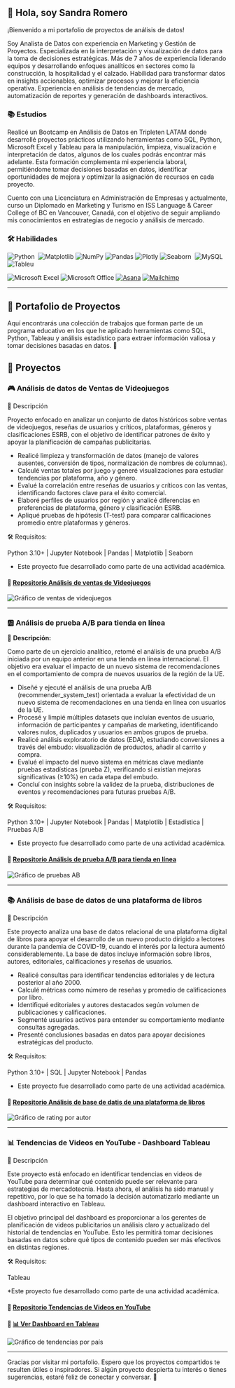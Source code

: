 ##  👋 Hola, soy Sandra Romero

¡Bienvenido a mi portafolio de proyectos de análisis de datos!

Soy Analista de Datos con experiencia en Marketing y Gestión de Proyectos. Especializada en la interpretación y visualización de datos para la toma de decisiones estratégicas. Más de 7 años de experiencia liderando equipos y desarrollando enfoques analíticos en sectores como la construcción, la hospitalidad y el calzado. Habilidad para transformar datos en insights accionables, optimizar procesos y mejorar la eficiencia operativa. Experiencia en análisis de tendencias de mercado, automatización de reportes y generación de dashboards interactivos.

### 📚 Estudios

Realicé un Bootcamp en Análisis de Datos en Tripleten LATAM donde desarrollé proyectos prácticos utilizando herramientas como SQL, Python, Microsoft Excel y Tableau para la manipulación, limpieza, visualización e interpretación de datos, algunos de los cuales podrás encontrar más adelante. Esta formación complementa mi experiencia laboral, permitiéndome tomar decisiones basadas en datos, identificar oportunidades de mejora y optimizar la asignación de recursos en cada proyecto.

Cuento con una Licenciatura en Administración de Empresas y actualmente, curso un Diplomado en Marketing y Turismo en ISS Language & Career College of BC en Vancouver, Canadá, con el objetivo de seguir ampliando mis conocimientos en estrategias de negocio y análisis de mercado. 


### 🛠️ Habilidades

![Python](https://img.shields.io/badge/python-3670A0?style=for-the-badge&logo=python&logoColor=ffdd54)&nbsp;
![Matplotlib](https://img.shields.io/badge/Matplotlib-%23ffffff.svg?style=for-the-badge&logo=Matplotlib&logoColor=black)
![NumPy](https://img.shields.io/badge/numpy-%23013243.svg?style=for-the-badge&logo=numpy&logoColor=white)
![Pandas](https://img.shields.io/badge/pandas-%23150458.svg?style=for-the-badge&logo=pandas&logoColor=white)
![Plotly](https://img.shields.io/badge/Plotly-%233F4F75.svg?style=for-the-badge&logo=plotly&logoColor=white)
![Seaborn](https://img.shields.io/badge/Seaborn-9933CC.svg?style=for-the-badge&logo=Seaborn&logoColor=white)&nbsp;
![MySQL](https://img.shields.io/badge/mysql-4479A1.svg?style=for-the-badge&logo=mysql&logoColor=white)
![Tableu](https://img.shields.io/badge/Tableu-D70A53.svg?style=for-the-badge&logo=Tableu&logoColor=white)&nbsp;

![Microsoft Excel](https://img.shields.io/badge/Microsoft_Excel-217346?style=for-the-badge&logo=microsoft-excel&logoColor=white)
![Microsoft Office](https://img.shields.io/badge/Microsoft_Office-D83B01?style=for-the-badge&logo=microsoft-office&logoColor=white)
[![Asana](https://img.shields.io/badge/Asana-F06A6A.svg?style=for-the-badge&logo=asana&logoColor=fff)](#)
[![Mailchimp](https://img.shields.io/badge/Mailchimp-FFFF00.svg?style=for-the-badge&logo=mailchimp&logoColor=fff)](#)

---


## 📌 Portafolio de Proyectos

Aquí encontrarás una colección de trabajos que forman parte de un programa educativo en los que he aplicado herramientas como SQL, Python, Tableau y análisis estadístico para extraer información valiosa y tomar decisiones basadas en datos. 🚀  

## 📂 Proyectos  

### 🎮 Análisis de datos de Ventas de Videojuegos  

📌 Descripción

Proyecto enfocado en analizar un conjunto de datos históricos sobre ventas de videojuegos, reseñas de usuarios y críticos, plataformas, géneros y clasificaciones ESRB, con el objetivo de identificar patrones de éxito y apoyar la planificación de campañas publicitarias.

- Realicé limpieza y transformación de datos (manejo de valores ausentes, conversión de tipos, normalización de nombres de columnas).
- Calculé ventas totales por juego y generé visualizaciones para estudiar tendencias por plataforma, año y género.
- Evalué la correlación entre reseñas de usuarios y críticos con las ventas, identificando factores clave para el éxito comercial.
- Elaboré perfiles de usuarios por región y analicé diferencias en preferencias de plataforma, género y clasificación ESRB.
- Apliqué pruebas de hipótesis (T-test) para comparar calificaciones promedio entre plataformas y géneros.

🛠 Requisitos:

Python 3.10+ | Jupyter Notebook | Pandas | Matplotlib | Seaborn

* Este proyecto fue desarrollado como parte de una actividad académica.
  
#### 🔗 [Repositorio Análisis de ventas de Videojuegos](https://github.com/sandrarors/Analisis-de-datos-de-ventas-de-videojuegos) 

![Gráfico de ventas de videojuegos](https://github.com/sandrarors/Sandra_Romero_Portafolio/blob/main/Proyecto_Ventas_de_videojuegos.png)

---

### 🆎 Análisis de prueba A/B para tienda en línea  

📌 **Descripción:**  

Como parte de un ejercicio analítico, retomé el análisis de una prueba A/B iniciada por un equipo anterior en una tienda en línea internacional. El objetivo era evaluar el impacto de un nuevo sistema de recomendaciones en el comportamiento de compra de nuevos usuarios de la región de la UE.

- Diseñé y ejecuté el análisis de una prueba A/B (recommender_system_test) orientada a evaluar la efectividad de un nuevo sistema de recomendaciones en una tienda en línea con usuarios de la UE.
- Procesé y limpié múltiples datasets que incluían eventos de usuario, información de participantes y campañas de marketing, identificando valores nulos, duplicados y usuarios en ambos grupos de prueba.
- Realicé análisis exploratorio de datos (EDA), estudiando conversiones a través del embudo: visualización de productos, añadir al carrito y compra.
- Evalué el impacto del nuevo sistema en métricas clave mediante pruebas estadísticas (prueba Z), verificando si existían mejoras significativas (≥10%) en cada etapa del embudo.
- Concluí con insights sobre la validez de la prueba, distribuciones de eventos y recomendaciones para futuras pruebas A/B.

🛠 Requisitos:

Python 3.10+ | Jupyter Notebook | Pandas | Matplotlib | Estadística | Pruebas A/B

* Este proyecto fue desarrollado como parte de una actividad académica.

#### 🔗 [Repositorio Análisis de prueba A/B para tienda en línea](https://github.com/sandrarors/Analisis-de-prueba-AB-para-tienda-en-linea) 

![Gráfico de pruebas AB](https://github.com/sandrarors/Sandra_Romero_Portafolio/blob/main/Proyecto_de_pruebas_AB.png)

---

### 📚 Análisis de base de datos de una plataforma de libros 

📌 Descripción

Este proyecto analiza una base de datos relacional de una plataforma digital de libros para apoyar el desarrollo de un nuevo producto dirigido a lectores durante la pandemia de COVID-19, cuando el interés por la lectura aumentó considerablemente. La base de datos incluye información sobre libros, autores, editoriales, calificaciones y reseñas de usuarios.

- Realicé consultas para identificar tendencias editoriales y de lectura posterior al año 2000.
- Calculé métricas como número de reseñas y promedio de calificaciones por libro.
- Identifiqué editoriales y autores destacados según volumen de publicaciones y calificaciones.
- Segmenté usuarios activos para entender su comportamiento mediante consultas agregadas.
- Presenté conclusiones basadas en datos para apoyar decisiones estratégicas del producto.

🛠 Requisitos:

Python 3.10+ | SQL  | Jupyter Notebook | Pandas

* Este proyecto fue desarrollado como parte de una actividad académica.
  
#### 🔗 [Repositorio Análisis de base de datis de una plataforma de libros](https://github.com/sandrarors/Analisis-de-base-de-datos-de-una-plataforma-de-libros)

![Gráfico de rating por autor](https://github.com/sandrarors/Sandra_Romero_Portafolio/blob/main/Proyecto_App_libros_SQL.png)

---

### 📊 Tendencias de Videos en YouTube - Dashboard Tableau  

📌 Descripción

Este proyecto está enfocado en identificar tendencias en videos de YouTube para determinar qué contenido puede ser relevante para estrategias de mercadotecnia. Hasta ahora, el análisis ha sido manual y repetitivo, por lo que se ha tomado la decisión automatizarlo mediante un dashboard interactivo en Tableau.

El objetivo principal del dashboard es proporcionar a los gerentes de planificación de videos publicitarios un análisis claro y actualizado del historial de tendencias en YouTube. Esto les permitirá tomar decisiones basadas en datos sobre qué tipos de contenido pueden ser más efectivos en distintas regiones.

🛠 Requisitos:

Tableau

*Este proyecto fue desarrollado como parte de una actividad académica.

#### 🔗 [Repositorio Tendencias de Videos en YouTube](https://github.com/sandrarors/Tendencias_videos_YouTube_dashboard_Tableau)  
#### 🔗 [📊 Ver Dashboard en Tableau](https://public.tableau.com/app/profile/sandra.romero3739/viz/Sprint12-Proyecto_17365833453630/Dashboard1) 

![Gráfico de tendencias por país](https://github.com/sandrarors/Sandra_Romero_Portafolio/blob/main/Proyecto_Dashboard_Tableau.png)


---

Gracias por visitar mi portafolio. Espero que los proyectos compartidos te resulten útiles o inspiradores.
Si algún proyecto despierta tu interés o tienes sugerencias, estaré feliz de conectar y conversar. 🚀
